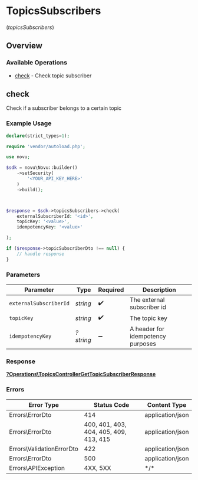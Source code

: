 # TopicsSubscribers
(*topicsSubscribers*)

## Overview

### Available Operations

* [check](#check) - Check topic subscriber

## check

Check if a subscriber belongs to a certain topic

### Example Usage

```php
declare(strict_types=1);

require 'vendor/autoload.php';

use novu;

$sdk = novu\Novu::builder()
    ->setSecurity(
        '<YOUR_API_KEY_HERE>'
    )
    ->build();



$response = $sdk->topicsSubscribers->check(
    externalSubscriberId: '<id>',
    topicKey: '<value>',
    idempotencyKey: '<value>'

);

if ($response->topicSubscriberDto !== null) {
    // handle response
}
```

### Parameters

| Parameter                         | Type                              | Required                          | Description                       |
| --------------------------------- | --------------------------------- | --------------------------------- | --------------------------------- |
| `externalSubscriberId`            | *string*                          | :heavy_check_mark:                | The external subscriber id        |
| `topicKey`                        | *string*                          | :heavy_check_mark:                | The topic key                     |
| `idempotencyKey`                  | *?string*                         | :heavy_minus_sign:                | A header for idempotency purposes |

### Response

**[?Operations\TopicsControllerGetTopicSubscriberResponse](../../Models/Operations/TopicsControllerGetTopicSubscriberResponse.md)**

### Errors

| Error Type                             | Status Code                            | Content Type                           |
| -------------------------------------- | -------------------------------------- | -------------------------------------- |
| Errors\ErrorDto                        | 414                                    | application/json                       |
| Errors\ErrorDto                        | 400, 401, 403, 404, 405, 409, 413, 415 | application/json                       |
| Errors\ValidationErrorDto              | 422                                    | application/json                       |
| Errors\ErrorDto                        | 500                                    | application/json                       |
| Errors\APIException                    | 4XX, 5XX                               | \*/\*                                  |